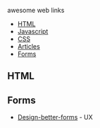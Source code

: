 awesome web links
* [HTML](#html)
* [Javascript](#javascript)
* [CSS](#css)
* [Articles](#aricles)
* [Forms](#forms)

## HTML

## Forms
* [Design-better-forms](https://uxdesign.cc/design-better-forms-96fadca0f49c)  - UX
